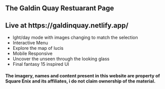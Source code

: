 <h2>The Galdin Quay Restuarant Page  </h2>
<h2> Live at https://galdinquay.netlify.app/ </h2>



<ul>
  <li>lght/day mode with images changing to match the selection </li>
  <li>Interactive Menu </li>
  <li> Explore the map of lucis </li>
  <li> Mobile Responsive </li>
  <li> Uncover the unseen through the looking glass </li>
  <li> Final fantasy 15 inspired UI </li>
  
 </ul>
 
 <h4> The imagery, names and content present in this website are property of Square Enix and its affiliates, i do not claim ownership of the material. </h4> 
